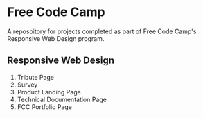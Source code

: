 # Free Code Camp
A reposoitory for projects completed as part of Free Code Camp's Responsive Web Design program.

## Responsive Web Design
1. Tribute Page
2. Survey
3. Product Landing Page
4. Technical Documentation Page
5. FCC Portfolio Page
